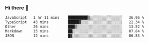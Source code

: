 ### Hi there 👋

<!--
**WShiBin/WShiBin** is a ✨ _special_ ✨ repository because its `README.md` (this file) appears on your GitHub profile.

Here are some ideas to get you started:

- 🔭 I’m currently working on ...
- 🌱 I’m currently learning ...
- 👯 I’m looking to collaborate on ...
- 🤔 I’m looking for help with ...
- 💬 Ask me about ...
- 📫 How to reach me: ...
- 😄 Pronouns: ...
- ⚡ Fun fact: ...
-->

<!--START_SECTION:waka-->

```txt
JavaScript   1 hr 11 mins    █████████▒░░░░░░░░░░░░░░░   36.96 %
TypeScript   43 mins         █████▓░░░░░░░░░░░░░░░░░░░   22.34 %
Other        26 mins         ███▒░░░░░░░░░░░░░░░░░░░░░   13.52 %
Markdown     15 mins         ██░░░░░░░░░░░░░░░░░░░░░░░   07.84 %
JSON         12 mins         █▓░░░░░░░░░░░░░░░░░░░░░░░   06.53 %
```

<!--END_SECTION:waka-->
